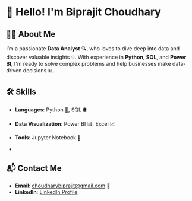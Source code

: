 # 👋 Hello! I'm Biprajit Choudhary

## 👨‍💻 About Me
I’m a passionate **Data Analyst** 🔍, who loves to dive deep into data and discover valuable insights 💡. With experience in **Python**, **SQL**, and **Power BI**, I'm ready to solve complex problems and help businesses make data-driven decisions 📊.

## 🛠️ Skills
- **Languages**: Python 🐍, SQL 🛢️
- **Data Visualization**: Power BI 📊, Excel 📈
- **Tools**: Jupyter Notebook 📓

- 
## 📬 Contact Me
- **Email**: [choudharybiprajit@gmail.com](mailto:choudharybiprajit@gmail.com) 📧
- **LinkedIn**: [LinkedIn Profile](in/biprajit-choudhary-33485b329)

<!---
Biprajit09/Biprajit09 is a ✨ special ✨ repository because its `README.md` (this file) appears on your GitHub profile.
You can click the Preview link to take a look at your changes.
--->
